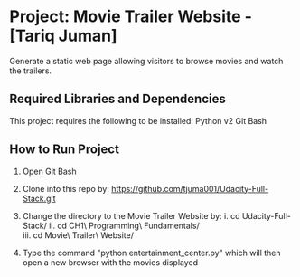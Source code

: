Project: Movie Trailer Website  - [Tariq Juman]
================================
Generate a static web page allowing visitors to browse movies and watch the trailers.

Required Libraries and Dependencies
-----------------------------------
This project requires the following to be installed:
Python v2
Git Bash


How to Run Project
------------------
1. Open Git Bash
2. Clone into this repo by: https://github.com/tjuma001/Udacity-Full-Stack.git
3. Change the directory to the Movie Trailer Website by:
i. cd Udacity-Full-Stack/
ii. cd CH1\ Programming\ Fundamentals/\
iii. cd Movie\ Trailer\ Website/
  
4. Type the command "python entertainment_center.py" which will then open a new browser with the movies displayed
